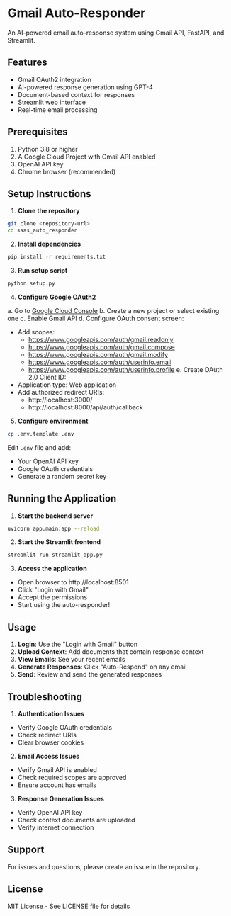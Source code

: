 # Gmail Auto-Responder

An AI-powered email auto-response system using Gmail API, FastAPI, and Streamlit.

## Features

- Gmail OAuth2 integration
- AI-powered response generation using GPT-4
- Document-based context for responses
- Streamlit web interface
- Real-time email processing

## Prerequisites

1. Python 3.8 or higher
2. A Google Cloud Project with Gmail API enabled
3. OpenAI API key
4. Chrome browser (recommended)

## Setup Instructions

1. **Clone the repository**
```bash
git clone <repository-url>
cd saas_auto_responder
```

2. **Install dependencies**
```bash
pip install -r requirements.txt
```

3. **Run setup script**
```bash
python setup.py
```

4. **Configure Google OAuth2**

a. Go to [Google Cloud Console](https://console.cloud.google.com)
b. Create a new project or select existing one
c. Enable Gmail API
d. Configure OAuth consent screen:
   - Add scopes:
     - https://www.googleapis.com/auth/gmail.readonly
     - https://www.googleapis.com/auth/gmail.compose
     - https://www.googleapis.com/auth/gmail.modify
     - https://www.googleapis.com/auth/userinfo.email
     - https://www.googleapis.com/auth/userinfo.profile
e. Create OAuth 2.0 Client ID:
   - Application type: Web application
   - Add authorized redirect URIs:
     - http://localhost:3000/
     - http://localhost:8000/api/auth/callback

5. **Configure environment**
```bash
cp .env.template .env
```
Edit `.env` file and add:
- Your OpenAI API key
- Google OAuth credentials
- Generate a random secret key

## Running the Application

1. **Start the backend server**
```bash
uvicorn app.main:app --reload
```

2. **Start the Streamlit frontend**
```bash
streamlit run streamlit_app.py
```

3. **Access the application**
- Open browser to http://localhost:8501
- Click "Login with Gmail"
- Accept the permissions
- Start using the auto-responder!

## Usage

1. **Login**: Use the "Login with Gmail" button
2. **Upload Context**: Add documents that contain response context
3. **View Emails**: See your recent emails
4. **Generate Responses**: Click "Auto-Respond" on any email
5. **Send**: Review and send the generated responses

## Troubleshooting

1. **Authentication Issues**
- Verify Google OAuth credentials
- Check redirect URIs
- Clear browser cookies

2. **Email Access Issues**
- Verify Gmail API is enabled
- Check required scopes are approved
- Ensure account has emails

3. **Response Generation Issues**
- Verify OpenAI API key
- Check context documents are uploaded
- Verify internet connection

## Support

For issues and questions, please create an issue in the repository.

## License

MIT License - See LICENSE file for details 